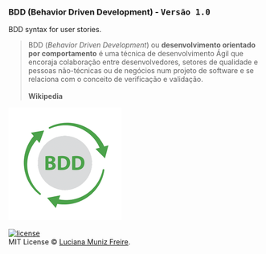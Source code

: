 ### BDD (Behavior Driven Development) - <kbd>Versão 1.0</kbd> <br/>

BDD syntax for user stories. <br/>

> BDD (*Behavior Driven Development*) ou **desenvolvimento orientado por comportamento** é uma técnica de desenvolvimento Ágil que
> encoraja colaboração entre desenvolvedores, setores de qualidade e pessoas não-técnicas ou de negócios num projeto de software e se
> relaciona com o conceito de verificação e validação. <br/>
> <br/>
> **Wikipedia** <br/>

![BDD](bdd.png)
<br/>




[![license](https://img.shields.io/github/license/mashape/apistatus.svg?maxAge=2592000)](https://github.com/keras-team/keras/blob/master/LICENSE) <br/> 
MIT License © [Luciana Muniz Freire](https://br.linkedin.com/in/lumunizf).
